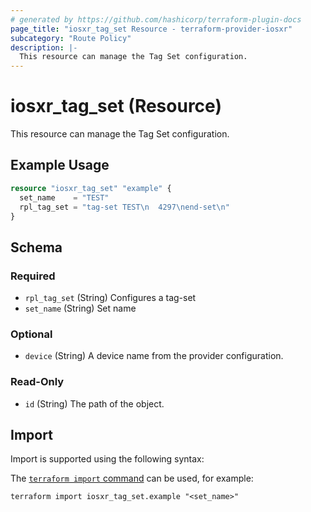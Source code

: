 ```yaml
---
# generated by https://github.com/hashicorp/terraform-plugin-docs
page_title: "iosxr_tag_set Resource - terraform-provider-iosxr"
subcategory: "Route Policy"
description: |-
  This resource can manage the Tag Set configuration.
---
```


# iosxr_tag_set (Resource)

This resource can manage the Tag Set configuration.

## Example Usage

```terraform
resource "iosxr_tag_set" "example" {
  set_name    = "TEST"
  rpl_tag_set = "tag-set TEST\n  4297\nend-set\n"
}
```

<!-- schema generated by tfplugindocs -->
## Schema

### Required

- `rpl_tag_set` (String) Configures a tag-set
- `set_name` (String) Set name

### Optional

- `device` (String) A device name from the provider configuration.

### Read-Only

- `id` (String) The path of the object.

## Import

Import is supported using the following syntax:

The [`terraform import` command](https://developer.hashicorp.com/terraform/cli/commands/import) can be used, for example:

```shell
terraform import iosxr_tag_set.example "<set_name>"
```
